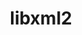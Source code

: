 ---
title: "libxml2"
layout: cache
categories: [package, develop-2024-04-28]
meta: {"versions": ["2.10.3"], "compilers": ["apple-clang@=15.0.0", "cce@=15.0.1", "gcc@=10.3.0", "gcc@=11.4.0", "gcc@=12.3.0", "gcc@=7.5.0"], "oss": ["amzn2", "rhel8", "sle_hpc15", "ubuntu18.04", "ubuntu22.04", "ventura"], "platforms": ["darwin", "linux"], "targets": ["aarch64", "neoverse_n1", "neoverse_v1", "x86_64_v3", "x86_64_v4", "zen4"], "stacks": ["aws-pcluster-neoverse_v1", "e4s-cray-rhel", "e4s-cray-sles", "ml-darwin-aarch64-mps", "ml-linux-x86_64-cuda", "radiuss", "root"], "num_specs": 7, "num_specs_by_stack": {"root": 7, "ml-darwin-aarch64-mps": 1, "ml-linux-x86_64-cuda": 1, "radiuss": 1, "e4s-cray-rhel": 1, "e4s-cray-sles": 1, "aws-pcluster-neoverse_v1": 2}}
spec_details: [{"hash": "gfjdiyptobdqaiseaukeiepw5dki2l3l", "compiler": "apple-clang@=15.0.0", "versions": ["2.10.3"], "os": "ventura", "platform": "darwin", "target": "aarch64", "variants": ["build_system=autotools", "+pic", "~python", "+shared"], "stacks": ["root", "ml-darwin-aarch64-mps"], "size": "-", "tarball": "https://binaries.spack.io/releases/develop-2024-04-28/build_cache/darwin-ventura-aarch64/apple-clang-15.0.0/libxml2-2.10.3/darwin-ventura-aarch64-apple-clang-15.0.0-libxml2-2.10.3-gfjdiyptobdqaiseaukeiepw5dki2l3l.spack"}, {"hash": "dk3bbho2rersggxzuolnjlqjfd3hycaz", "compiler": "gcc@=11.4.0", "versions": ["2.10.3"], "os": "ubuntu22.04", "platform": "linux", "target": "x86_64_v3", "variants": ["build_system=autotools", "+pic", "~python", "+shared"], "stacks": ["root", "ml-linux-x86_64-cuda"], "size": "-", "tarball": "https://binaries.spack.io/releases/develop-2024-04-28/build_cache/linux-ubuntu22.04-x86_64_v3/gcc-11.4.0/libxml2-2.10.3/linux-ubuntu22.04-x86_64_v3-gcc-11.4.0-libxml2-2.10.3-dk3bbho2rersggxzuolnjlqjfd3hycaz.spack"}, {"hash": "66j4awz7omrodr45nept7w33iqclhshx", "compiler": "gcc@=7.5.0", "versions": ["2.10.3"], "os": "ubuntu18.04", "platform": "linux", "target": "x86_64_v3", "variants": ["build_system=autotools", "+pic", "~python", "+shared"], "stacks": ["root", "radiuss"], "size": "-", "tarball": "https://binaries.spack.io/releases/develop-2024-04-28/build_cache/linux-ubuntu18.04-x86_64_v3/gcc-7.5.0/libxml2-2.10.3/linux-ubuntu18.04-x86_64_v3-gcc-7.5.0-libxml2-2.10.3-66j4awz7omrodr45nept7w33iqclhshx.spack"}, {"hash": "joimpete5p7bgtytwr7b3ck757qebe2v", "compiler": "cce@=15.0.1", "versions": ["2.10.3"], "os": "rhel8", "platform": "linux", "target": "zen4", "variants": ["build_system=autotools", "+pic", "~python", "+shared"], "stacks": ["e4s-cray-rhel", "root"], "size": "-", "tarball": "https://binaries.spack.io/releases/develop-2024-04-28/build_cache/linux-rhel8-zen4/cce-15.0.1/libxml2-2.10.3/linux-rhel8-zen4-cce-15.0.1-libxml2-2.10.3-joimpete5p7bgtytwr7b3ck757qebe2v.spack"}, {"hash": "rok2k4l2ww5iefonvs7kdz7pxzylgjdg", "compiler": "gcc@=10.3.0", "versions": ["2.10.3"], "os": "sle_hpc15", "platform": "linux", "target": "x86_64_v4", "variants": ["build_system=autotools", "+pic", "~python", "+shared"], "stacks": ["root", "e4s-cray-sles"], "size": "-", "tarball": "https://binaries.spack.io/releases/develop-2024-04-28/build_cache/linux-sle_hpc15-x86_64_v4/gcc-10.3.0/libxml2-2.10.3/linux-sle_hpc15-x86_64_v4-gcc-10.3.0-libxml2-2.10.3-rok2k4l2ww5iefonvs7kdz7pxzylgjdg.spack"}, {"hash": "z6mut76umrkntcm7yvlykgrsee72sofb", "compiler": "gcc@=12.3.0", "versions": ["2.10.3"], "os": "amzn2", "platform": "linux", "target": "neoverse_v1", "variants": ["build_system=autotools", "+pic", "~python", "+shared"], "stacks": ["aws-pcluster-neoverse_v1", "root"], "size": "-", "tarball": "https://binaries.spack.io/releases/develop-2024-04-28/build_cache/linux-amzn2-neoverse_v1/gcc-12.3.0/libxml2-2.10.3/linux-amzn2-neoverse_v1-gcc-12.3.0-libxml2-2.10.3-z6mut76umrkntcm7yvlykgrsee72sofb.spack"}, {"hash": "7or2r4jb3uxmq3a7nmva4abmej55pcjm", "compiler": "gcc@=12.3.0", "versions": ["2.10.3"], "os": "amzn2", "platform": "linux", "target": "neoverse_n1", "variants": ["build_system=autotools", "+pic", "~python", "+shared"], "stacks": ["aws-pcluster-neoverse_v1", "root"], "size": "-", "tarball": "https://binaries.spack.io/releases/develop-2024-04-28/build_cache/linux-amzn2-neoverse_n1/gcc-12.3.0/libxml2-2.10.3/linux-amzn2-neoverse_n1-gcc-12.3.0-libxml2-2.10.3-7or2r4jb3uxmq3a7nmva4abmej55pcjm.spack"}]
---